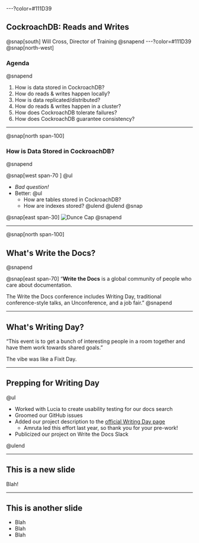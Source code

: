 ---?color=#111D39
## CockroachDB: Reads and Writes
@snap[south]
Will Cross, Director of Training
@snapend
---?color=#111D39
@snap[north-west]
### Agenda
@snapend

1. How is data stored in CockroachDB?
2. How do reads & writes happen locally?
3. How is data replicated/distributed?
4. How do reads & writes happen in a cluster?
5. How does CockroachDB tolerate failures?
6. How does CockroachDB guarantee consistency?
---
@snap[north span-100]
### How is Data Stored in CockroachDB?
@snapend

@snap[west span-70 ]
@ul
* *Bad question!*
* Better:
  @ul
  * How are tables stored in CockroachDB?
  * How are indexes stored?
  @ulend
@ulend
@snap

@snap[east span-30]
![Dunce Cap](https://static.tvtropes.org/pmwiki/pub/images/dunce_hat.jpg)
@snapend

---

@snap[north span-100]
## What's Write the Docs?
@snapend

@snap[east span-70]
“**Write the Docs** is a global community of people who care about documentation.

The Write the Docs conference includes Writing Day, traditional conference-style talks, an Unconference, and a job fair.”
@snapend

---

## What's Writing Day?

“This event is to get a bunch of interesting people in a room together and have them work towards shared goals.”

The vibe was like a Fixit Day.

---

## Prepping for Writing Day

@ul

- Worked with Lucia to create usability testing for our docs search
- Groomed our GitHub issues
- Added our project description to the [official Writing Day page](https://www.writethedocs.org/conf/portland/2019/writing-day/#write-cockroachdb-docs)
    - Amruta led this effort last year, so thank you for your pre-work!
- Publicized our project on Write the Docs Slack

@ulend

---

## This is a new slide

Blah!

---

## This is another slide

- Blah
- Blah
- Blah
